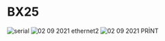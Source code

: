 # BX25

![serial](https://user-images.githubusercontent.com/68777717/131842975-cebc17b1-683d-4647-8b0d-2e2bb5a56785.PNG)
![02 09 2021 ethernet2](https://user-images.githubusercontent.com/68777717/131842988-db802aa0-d7be-4883-93f8-400a3f5b7138.PNG)
![02 09 2021 PRİNT](https://user-images.githubusercontent.com/68777717/131842994-a305dda6-27c0-4b3d-954b-ec5f3d1a05c1.PNG)
